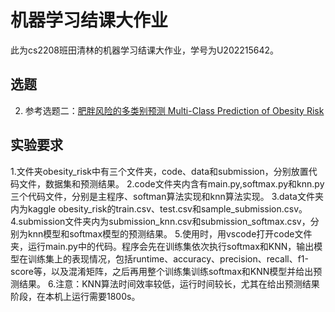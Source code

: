 # 机器学习结课大作业
此为cs2208班田清林的机器学习结课大作业，学号为U202215642。
## 选题

2. 参考选题二：[肥胖风险的多类别预测 Multi-Class Prediction of Obesity Risk](https://www.kaggle.com/competitions/playground-series-s4e2)

## 实验要求
1.文件夹obesity_risk中有三个文件夹，code、data和submission，分别放置代码文件，数据集和预测结果。
2.code文件夹内含有main.py,softmax.py和knn.py三个代码文件，分别是主程序、softman算法实现和knn算法实现。
3.data文件夹内为kaggle obesity_risk的train.csv、test.csv和sample_submission.csv。
4.submission文件夹内为submission_knn.csv和submission_softmax.csv，分别为knn模型和softmax模型的预测结果。
5.使用时，用vscode打开code文件夹，运行main.py中的代码。程序会先在训练集依次执行softmax和KNN，输出模型在训练集上的表现情况，包括runtime、accuracy、precision、recall、f1-score等，以及混淆矩阵，之后再用整个训练集训练softmax和KNN模型并给出预测结果。
6.注意：KNN算法时间效率较低，运行时间较长，尤其在给出预测结果阶段，在本机上运行需要1800s。

